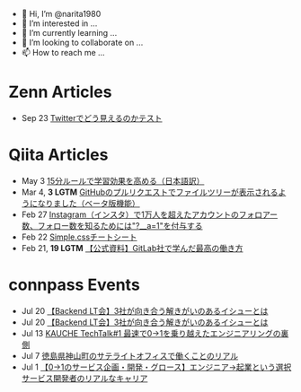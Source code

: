 - 👋 Hi, I’m @narita1980
- 👀 I’m interested in ...
- 🌱 I’m currently learning ...
- 💞️ I’m looking to collaborate on ...
- 📫 How to reach me ...

# Zenn Articles

<!-- profile updater begin: zenn -->
- Sep 23 [Twitterでどう見えるのかテスト](https://zenn.dev/narita1980/articles/cbb21f8d7f785752d6ac)
<!-- profile updater end: zenn -->

# Qiita Articles

<!-- profile updater begin: qiita -->
- May 3 [15分ルールで学習効果を高める（日本語訳）](https://qiita.com/narita1980/items/d0ad5246344fc6e4380f)
- Mar 4, **3 LGTM** [GitHubのプルリクエストでファイルツリーが表示されるようになりました（ベータ版機能）](https://qiita.com/narita1980/items/bee2c5232342a51e0415)
- Feb 27 [Instagram（インスタ）で1万人を超えたアカウントのフォロアー数、フォロー数を知るためには"?__a=1"を付与する](https://qiita.com/narita1980/items/630b7014fa893461b991)
- Feb 22 [Simple.cssチートシート](https://qiita.com/narita1980/items/fd2ccf0e91944aab9fd5)
- Feb 21, **19 LGTM** [【公式資料】GitLab社で学んだ最高の働き方](https://qiita.com/narita1980/items/d7d142c2bb6312cb9ad6)
<!-- profile updater end: qiita -->

# connpass Events

<!-- profile updater begin: connpass -->
- Jul 20 [【Backend LT会】3社が向き合う解きがいのあるイシューとは](https://reiwatravel.connpass.com/event/249487/)
- Jul 20 [【Backend LT会】3社が向き合う解きがいのあるイシューとは](https://kauche.connpass.com/event/252043/)
- Jul 13 [KAUCHE TechTalk#1 最速で0→1を乗り越えたエンジニアリングの裏側](https://kauche.connpass.com/event/252243/)
- Jul 7 [徳島県神山町のサテライトオフィスで働くことのリアル](https://sansan.connpass.com/event/250765/)
- Jul 1 [【0→1のサービス企画・開発・グロース】エンジニア→起業という選択 サービス開発者のリアルなキャリア](https://buildweekend.connpass.com/event/251363/)
<!-- profile updater end: connpass -->

<!---
narita1980/narita1980 is a ✨ special ✨ repository because its `README.md` (this file) appears on your GitHub profile.
You can click the Preview link to take a look at your changes.
--->
